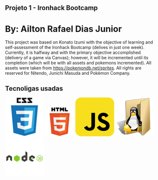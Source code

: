 ## Projeto 1 - Ironhack Bootcamp
# By: Ailton Rafael Dias Junior

This project was based on Konato Izumi with the objective of learning and self-assessment of the Ironhack Bootcamp (delives in just one week).
Currently, it is halfway and with the primary objective accomplished (delivery of a game via Canvas); however, it will be incremented until its completion (which will be with all assets and pokemons incremented).
All assets were taken from https://pokemondb.net/sprites.
All rights are reserved for Nitendo, Junichi Masuda and Pokémon Company.

## Tecnoligas usadas
<img src="./src/assets/icons/css.png" />
<img src="./src/assets/icons/html.png" />
<img src="./src/assets/icons/javascript.png" />
<img src="./src/assets/icons/linux.png" />
<img src="./src/assets/icons/nodejs.png" />
